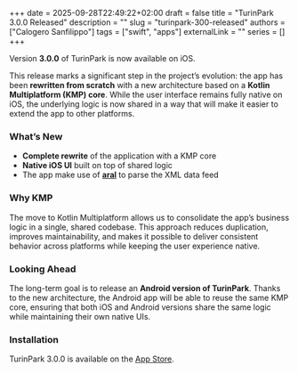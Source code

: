 +++
date = 2025-09-28T22:49:22+02:00
draft = false
title = "TurinPark 3.0.0 Released"
description = ""
slug = "turinpark-300-released"
authors = ["Calogero Sanfilippo"]
tags = ["swift", "apps"]
externalLink = ""
series = []
+++

Version **3.0.0** of TurinPark is now available on iOS.

This release marks a significant step in the project’s evolution: the app has been **rewritten from scratch** with a new architecture based on a **Kotlin Multiplatform (KMP) core**. While the user interface remains fully native on iOS, the underlying logic is now shared in a way that will make it easier to extend the app to other platforms.

### What’s New
- **Complete rewrite** of the application with a KMP core
- **Native iOS UI** built on top of shared logic
- The app make use of  [**aral**](/libs/aral) to parse the XML data feed

### Why KMP
The move to Kotlin Multiplatform allows us to consolidate the app’s business logic in a single, shared codebase. This approach reduces duplication, improves maintainability, and makes it possible to deliver consistent behavior across platforms while keeping the user experience native.

### Looking Ahead
The long-term goal is to release an **Android version of TurinPark**. Thanks to the new architecture, the Android app will be able to reuse the same KMP core, ensuring that both iOS and Android versions share the same logic while maintaining their own native UIs.

### Installation
TurinPark 3.0.0 is available on the [App Store](https://apps.apple.com/it/app/turinpark/id500484546).

